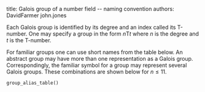 title: Galois group of a number field -- naming convention
authors:
    DavidFarmer
    john.jones

Each Galois group is identified by its <a knowl="lmfdb/gg.degree">degree</a> and an index called its <a knowl="lmfdb/gg.tnumber">T-number</a>.  One may specify a group in the form $n$T$t$ where $n$ is the degree and $t$ is the T-number.

For familiar groups one can use short names from the table below.
An abstract group may have more than one
representation as a Galois group.  Correspondingly, the familiar
symbol for a group may represent several
Galois groups.  These combinations are shown below for $n\leq 11$.
<p>

<code>group_alias_table()</code>
